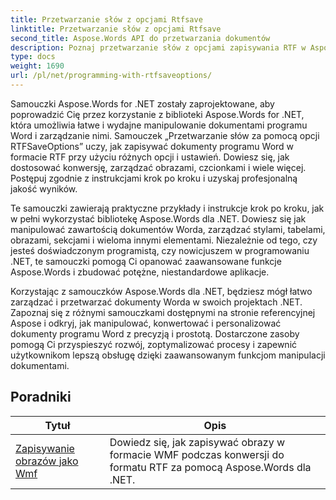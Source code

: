 ```yaml
---
title: Przetwarzanie słów z opcjami Rtfsave
linktitle: Przetwarzanie słów z opcjami Rtfsave
second_title: Aspose.Words API do przetwarzania dokumentów
description: Poznaj przetwarzanie słów z opcjami zapisywania RTF w Aspose.Words dla .NET. Dowiedz się, jak zapisywać i dostosowywać dokumenty RTF, korzystając ze szczegółowych samouczków i przykładów kodu C#.
type: docs
weight: 1690
url: /pl/net/programming-with-rtfsaveoptions/
---
```

Samouczki Aspose.Words for .NET zostały zaprojektowane, aby poprowadzić Cię przez korzystanie z biblioteki Aspose.Words for .NET, która umożliwia łatwe i wydajne manipulowanie dokumentami programu Word i zarządzanie nimi. Samouczek „Przetwarzanie słów za pomocą opcji RTFSaveOptions” uczy, jak zapisywać dokumenty programu Word w formacie RTF przy użyciu różnych opcji i ustawień. Dowiesz się, jak dostosować konwersję, zarządzać obrazami, czcionkami i wiele więcej. Postępuj zgodnie z instrukcjami krok po kroku i uzyskaj profesjonalną jakość wyników.

Te samouczki zawierają praktyczne przykłady i instrukcje krok po kroku, jak w pełni wykorzystać bibliotekę Aspose.Words dla .NET. Dowiesz się jak manipulować zawartością dokumentów Worda, zarządzać stylami, tabelami, obrazami, sekcjami i wieloma innymi elementami. Niezależnie od tego, czy jesteś doświadczonym programistą, czy nowicjuszem w programowaniu .NET, te samouczki pomogą Ci opanować zaawansowane funkcje Aspose.Words i zbudować potężne, niestandardowe aplikacje.

Korzystając z samouczków Aspose.Words dla .NET, będziesz mógł łatwo zarządzać i przetwarzać dokumenty Worda w swoich projektach .NET. Zapoznaj się z różnymi samouczkami dostępnymi na stronie referencyjnej Aspose i odkryj, jak manipulować, konwertować i personalizować dokumenty programu Word z precyzją i prostotą. Dostarczone zasoby pomogą Ci przyspieszyć rozwój, zoptymalizować procesy i zapewnić użytkownikom lepszą obsługę dzięki zaawansowanym funkcjom manipulacji dokumentami.

 ## Poradniki
| Tytuł | Opis |
| --- | --- |
| [Zapisywanie obrazów jako Wmf](./saving-images-as-wmf/) | Dowiedz się, jak zapisywać obrazy w formacie WMF podczas konwersji do formatu RTF za pomocą Aspose.Words dla .NET. |